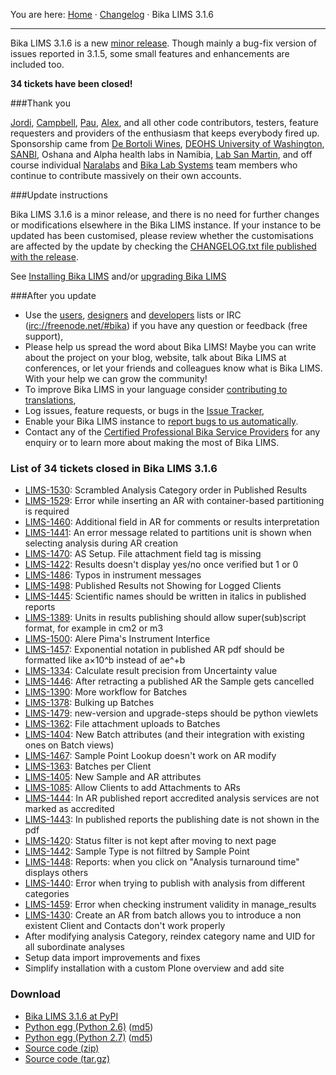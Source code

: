 You are here: [Home](https://github.com/bikalabs/Bika-LIMS/wiki) · [Changelog](https://github.com/bikalabs/Bika-LIMS/wiki/changelog) · Bika LIMS 3.1.6
***

Bika LIMS 3.1.6 is a new [minor release](https://github.com/bikalabs/Bika-LIMS/wiki/Release-cycle). Though mainly a bug-fix version of issues reported in 3.1.5, some small features and enhancements are included too.

**34 tickets have been closed!**

###Thank you

[Jordi](http://github.com/xispa), [Campbell](http://github.com/rockfruit), [Pau](http://github.com/espurna), [Alex](https://github.com/zylinx), and all other code contributors, testers, feature requesters and providers of the enthusiasm that keeps everybody fired up.  Sponsorship came from [De Bortoli Wines](http://www.debortoli.com.au/), [DEOHS University of Washington](http://deohs.washington.edu/), [SANBI](http://www.sanbi.ac.za/), Oshana and Alpha health labs in Namibia, [Lab San Martin](http://www.laboratoriosanmartin.com/), and off course individual [Naralabs](http://naralabs.com/) and [Bika Lab Systems](http://bikalabs.com/) team members who continue to contribute massively on their own accounts.

###Update instructions

Bika LIMS 3.1.6 is a minor release, and there is no need for further changes or modifications elsewhere in the Bika LIMS instance. If your instance to be updated has been customised, please review whether the customisations are affected by the update by checking the [CHANGELOG.txt file published with the release](https://raw.githubusercontent.com/bikalabs/Bika-LIMS/3.1.6/CHANGELOG.txt).

See [Installing Bika LIMS](https://github.com/bikalabs/Bika-LIMS/blob/0c606e0/INSTALL.rst) and/or [upgrading Bika LIMS](https://github.com/bikalabs/Bika-LIMS/blob/0c606e0/INSTALL.rst)

###After you update
- Use the [users](http://lists.sourceforge.net/lists/listinfo/bika-users), [designers](https://groups.google.com/forum/?hl=en) and [developers](http://lists.sourceforge.net/lists/listinfo/bika-developers) lists or IRC ([irc://freenode.net/#bika](http://webchat.freenode.net?randomnick=1&channels=%23bika&uio=d4)) if you have any question or feedback (free support),
- Please help us spread the word about Bika LIMS! Maybe you can write about the project on your blog, website, talk about Bika LIMS at conferences, or let your friends and colleagues know what is Bika LIMS. With your help we can grow the community!    
- To improve Bika LIMS in your language consider [contributing to translations](https://www.transifex.com/projects/p/bika-lims/),
- Log issues, feature requests, or bugs in the [Issue Tracker](http://jira.bikalabs.com/),
- Enable your Bika LIMS instance to [report bugs to us automatically](https://github.com/bikalabs/Bika-LIMS/blob/0c606e0/INSTALL.rst#log-errors-to-sentrybikalabscom).
- Contact any of the [Certified Professional Bika Service Providers](http://www.bikalims.org/support-and-service-provision) for any enquiry or to learn more about making the most of Bika LIMS.

### List of 34 tickets closed in Bika LIMS 3.1.6
- [LIMS-1530](https://jira.bikalabs.com/browse/LIMS-1530): Scrambled Analysis Category order in Published Results
- [LIMS-1529](https://jira.bikalabs.com/browse/LIMS-1529): Error while inserting an AR with container-based partitioning is required
- [LIMS-1460](https://jira.bikalabs.com/browse/LIMS-1460): Additional field in AR for comments or results interpretation
- [LIMS-1441](https://jira.bikalabs.com/browse/LIMS-1441): An error message related to partitions unit is shown when selecting analysis during AR creation
- [LIMS-1470](https://jira.bikalabs.com/browse/LIMS-1470): AS Setup. File attachment field tag is missing
- [LIMS-1422](https://jira.bikalabs.com/browse/LIMS-1422): Results doesn't display yes/no once verified but 1 or 0
- [LIMS-1486](https://jira.bikalabs.com/browse/LIMS-1486): Typos in instrument messages
- [LIMS-1498](https://jira.bikalabs.com/browse/LIMS-1498): Published Results not Showing for Logged Clients
- [LIMS-1445](https://jira.bikalabs.com/browse/LIMS-1445): Scientific names should be written in italics in published reports
- [LIMS-1389](https://jira.bikalabs.com/browse/LIMS-1389): Units in results publishing should allow super(sub)script format, for example in cm2 or m3
- [LIMS-1500](https://jira.bikalabs.com/browse/LIMS-1500): Alere Pima's Instrument Interfice
- [LIMS-1457](https://jira.bikalabs.com/browse/LIMS-1457): Exponential notation in published AR pdf should be formatted like a×10^b instead of ae^+b
- [LIMS-1334](https://jira.bikalabs.com/browse/LIMS-1334): Calculate result precision from Uncertainty value
- [LIMS-1446](https://jira.bikalabs.com/browse/LIMS-1446): After retracting a published AR the Sample gets cancelled
- [LIMS-1390](https://jira.bikalabs.com/browse/LIMS-1390): More workflow for Batches
- [LIMS-1378](https://jira.bikalabs.com/browse/LIMS-1378): Bulking up Batches
- [LIMS-1479](https://jira.bikalabs.com/browse/LIMS-1479): new-version and upgrade-steps should be python viewlets
- [LIMS-1362](https://jira.bikalabs.com/browse/LIMS-1362): File attachment uploads to Batches
- [LIMS-1404](https://jira.bikalabs.com/browse/LIMS-1404): New Batch attributes (and their integration with existing ones on Batch views)
- [LIMS-1467](https://jira.bikalabs.com/browse/LIMS-1467): Sample Point Lookup doesn't work on AR modify
- [LIMS-1363](https://jira.bikalabs.com/browse/LIMS-1363): Batches per Client
- [LIMS-1405](https://jira.bikalabs.com/browse/LIMS-1405): New Sample and AR attributes
- [LIMS-1085](https://jira.bikalabs.com/browse/LIMS-1085): Allow Clients to add Attachments to ARs
- [LIMS-1444](https://jira.bikalabs.com/browse/LIMS-1444): In AR published report accredited analysis services are not marked as accredited
- [LIMS-1443](https://jira.bikalabs.com/browse/LIMS-1443): In published reports the publishing date is not shown in the pdf
- [LIMS-1420](https://jira.bikalabs.com/browse/LIMS-1420): Status filter is not kept after moving to next page
- [LIMS-1442](https://jira.bikalabs.com/browse/LIMS-1442): Sample Type is not filtred by Sample Point
- [LIMS-1448](https://jira.bikalabs.com/browse/LIMS-1448): Reports: when you click on "Analysis turnaround time" displays others
- [LIMS-1440](https://jira.bikalabs.com/browse/LIMS-1440): Error when trying to publish with analysis from different categories
- [LIMS-1459](https://jira.bikalabs.com/browse/LIMS-1459): Error when checking instrument validity in manage_results
- [LIMS-1430](https://jira.bikalabs.com/browse/LIMS-1430): Create an AR from batch allows you to introduce a non existent Client and Contacts don't work properly
- After modifying analysis Category, reindex category name and UID for all subordinate analyses
- Setup data import improvements and fixes
- Simplify installation with a custom Plone overview and add site

### Download
- [Bika LIMS 3.1.6 at PyPI](https://pypi.python.org/pypi/bika.lims/3.1.6)
- [Python egg (Python 2.6)](https://pypi.python.org/packages/2.6/b/bika.lims/bika.lims-3.1.6-py2.6.egg#md5=a46b3832c2bd13efd20cfac7de3604b8) ([md5](https://pypi.python.org/pypi?:action=show_md5&digest=a46b3832c2bd13efd20cfac7de3604b8))
- [Python egg (Python 2.7)](https://pypi.python.org/packages/2.7/b/bika.lims/bika.lims-3.1.6-py2.7.egg#md5=135edc42993a798c6c19cc41376e2dcf) ([md5](https://pypi.python.org/pypi?:action=show_md5&digest=135edc42993a798c6c19cc41376e2dcf))
- [Source code (zip)](https://github.com/bikalabs/Bika-LIMS/archive/3.1.6.zip)
- [Source code (tar.gz)](https://github.com/bikalabs/Bika-LIMS/archive/3.1.6.tar.gz)